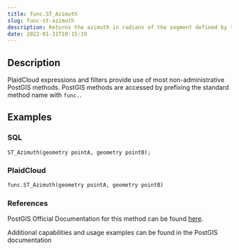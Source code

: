 ```yaml
---
title: func.ST_Azimuth
slug: func-st-azimuth
description: Returns the azimuth in radians of the segment defined by the given point geometries, or NULL if the two points are coincident
date: 2022-01-31T10:15:19
---
```



## Description


PlaidCloud expressions and filters provide use of most non-administrative PostGIS methods. PostGIS methods are accessed by prefixing the standard method name with `func.`.



## Examples


### SQL



```
ST_Azimuth(geometry pointA, geometry pointB);
```


### PlaidCloud



```python
func.ST_Azimuth(geometry pointA, geometry pointB)
```


### References


PostGIS Official Documentation for this method can be found [here](https://postgis.net/docs/manual-3.1/ST_Azimuth.html).



Additional capabilities and usage examples can be found in the PostGIS documentation


